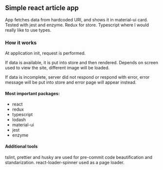 ## Simple react article app
App fetches data from hardcoded URI, and shows it in material-ui card.
Tested with jest and enzyme. Redux for store. Typescript where I would really like to use types.

### How it works
At application init, request is performed.

If data is available, it is put into store and then rendered.
Depends on screen used to view the site, different image will be loaded.

If data is incomplete, server did not respond or respond with error, error message will be put into store and error page will appear instead.

#### Most important packages:
- react
- redux
- typescript
- lodash
- material-ui
- jest
- enzyme

#### Additional tools
tslint, prettier and husky are used for pre-commit code beautification and standarization.
react-loader-spinner used as a page loader.